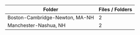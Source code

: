 | Folder                         |   Files / Folders |
|--------------------------------|-------------------|
| Boston-Cambridge-Newton, MA-NH |                 2 |
| Manchester-Nashua, NH          |                 2 |